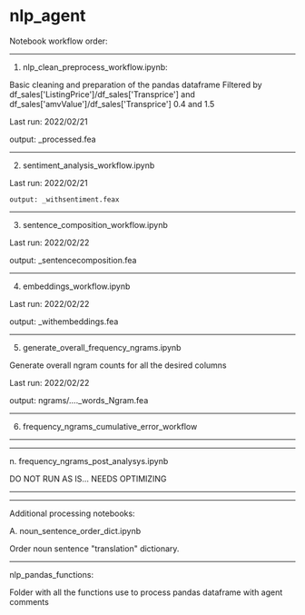 # nlp_agent


Notebook workflow order:

----------

1.  nlp_clean_preprocess_workflow.ipynb:

Basic cleaning and preparation of the pandas dataframe 
Filtered by df_sales['ListingPrice']/df_sales['Transprice']  and
df_sales['amvValue']/df_sales['Transprice']  0.4 and 1.5

Last run: 2022/02/21

output: _processed.fea 

----------

2. sentiment_analysis_workflow.ipynb

Last run: 2022/02/21

    output: _withsentiment.feax

----------

3. sentence_composition_workflow.ipynb

Last run: 2022/02/22

output: _sentencecomposition.fea


----------

4. embeddings_workflow.ipynb

Last run: 2022/02/22

output: _withembeddings.fea

----------


5. generate_overall_frequency_ngrams.ipynb

Generate overall ngram counts for all the desired columns

Last run: 2022/02/22

output: ngrams/...._words_Ngram.fea 

----------

6. frequency_ngrams_cumulative_error_workflow


----------




----------




n. frequency_ngrams_post_analysys.ipynb

DO NOT RUN AS IS...
NEEDS OPTIMIZING

----------



----------------

Additional processing notebooks:

A. noun_sentence_order_dict.ipynb

Order noun sentence "translation" dictionary.


----------------





nlp_pandas_functions:

Folder with all the functions use to process pandas dataframe with agent comments




